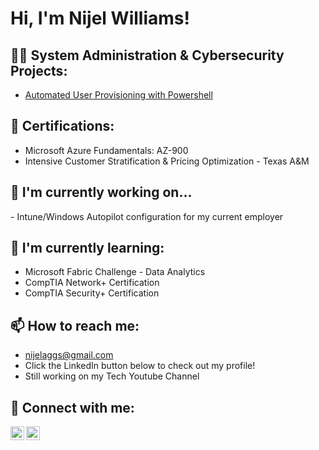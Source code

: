 <h1>Hi, I'm Nijel Williams! 
<h2>👨‍💻 System Administration & Cybersecurity Projects:</h2>

  - [Automated User Provisioning with Powershell](https://github.com/nijelaggs/Algorithms-Practice)
    
<h2>📃 Certifications:</h2>

  - Microsoft Azure Fundamentals: AZ-900
  - Intensive Customer Stratification & Pricing Optimization - Texas A&M

<h2>🔭 I'm currently working on...</h2>
  - Intune/Windows Autopilot configuration for my current employer


<h2>🌱 I'm currently learning:</h2>

  - Microsoft Fabric Challenge - Data Analytics
  - CompTIA Network+ Certification
  - CompTIA Security+ Certification


 <h2>📫 How to reach me:</h2>

  - nijelaggs@gmail.com
  - Click the LinkedIn button below to check out my profile!
  - Still working on my Tech Youtube Channel

<h2> 🤳 Connect with me:</h2>

[<img align="left" alt="NijelWilliams | YouTube" width="22px" src="https://cdn.jsdelivr.net/npm/simple-icons@v3/icons/youtube.svg" />][youtube]
[<img align="left" alt="NijelWilliams | LinkedIn" width="22px" src="https://cdn.jsdelivr.net/npm/simple-icons@v3/icons/linkedin.svg" />][linkedin]


[youtube]: https://www.youtube.com/c/
[linkedin]: https://linkedin.com/in/nijel-w-26228917a/ 
